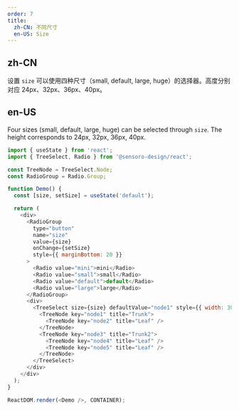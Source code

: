 ```yaml
---
order: 7
title: 
  zh-CN: 不同尺寸
  en-US: Size
---
```


## zh-CN

设置 `size` 可以使用四种尺寸（small, default, large, huge）的选择器。高度分别对应 24px、32px、36px、40px。

## en-US

Four sizes (small, default, large, huge) can be selected through `size`. The height corresponds to 24px, 32px, 36px, 40px.

```js
import { useState } from 'react';
import { TreeSelect, Radio } from '@sensoro-design/react';

const TreeNode = TreeSelect.Node;
const RadioGroup = Radio.Group;

function Demo() {
  const [size, setSize] = useState('default');

  return (
    <div>
      <RadioGroup
        type="button"
        name="size"
        value={size}
        onChange={setSize}
        style={{ marginBottom: 20 }}
      >
        <Radio value="mini">mini</Radio>
        <Radio value="small">small</Radio>
        <Radio value="default">default</Radio>
        <Radio value="large">large</Radio>
      </RadioGroup>
      <div>
        <TreeSelect size={size} defaultValue="node1" style={{ width: 300 }}>
          <TreeNode key="node1" title="Trunk">
            <TreeNode key="node2" title="Leaf" />
          </TreeNode>
          <TreeNode key="node3" title="Trunk2">
            <TreeNode key="node4" title="Leaf" />
            <TreeNode key="node5" title="Leaf" />
          </TreeNode>
        </TreeSelect>
      </div>
    </div>
  );
}

ReactDOM.render(<Demo />, CONTAINER);
```
